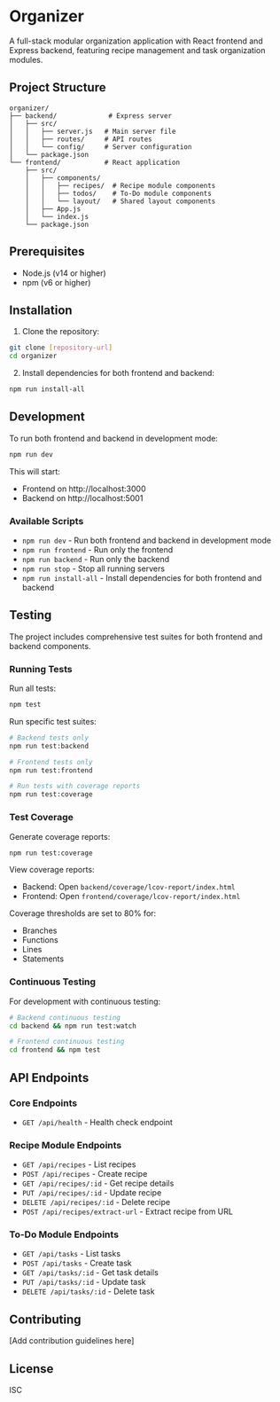 # Organizer

A full-stack modular organization application with React frontend and Express backend, featuring recipe management and task organization modules.

## Project Structure

```
organizer/
├── backend/             # Express server
│   ├── src/
│   │   ├── server.js   # Main server file
│   │   ├── routes/     # API routes
│   │   └── config/     # Server configuration
│   └── package.json
└── frontend/           # React application
    ├── src/
    │   ├── components/
    │   │   ├── recipes/  # Recipe module components
    │   │   ├── todos/    # To-Do module components
    │   │   └── layout/   # Shared layout components
    │   ├── App.js
    │   └── index.js
    └── package.json
```

## Prerequisites

- Node.js (v14 or higher)
- npm (v6 or higher)

## Installation

1. Clone the repository:
```bash
git clone [repository-url]
cd organizer
```

2. Install dependencies for both frontend and backend:
```bash
npm run install-all
```

## Development

To run both frontend and backend in development mode:

```bash
npm run dev
```

This will start:
- Frontend on http://localhost:3000
- Backend on http://localhost:5001

### Available Scripts

- `npm run dev` - Run both frontend and backend in development mode
- `npm run frontend` - Run only the frontend
- `npm run backend` - Run only the backend
- `npm run stop` - Stop all running servers
- `npm run install-all` - Install dependencies for both frontend and backend

## Testing

The project includes comprehensive test suites for both frontend and backend components.

### Running Tests

Run all tests:
```bash
npm test
```

Run specific test suites:
```bash
# Backend tests only
npm run test:backend

# Frontend tests only
npm run test:frontend

# Run tests with coverage reports
npm run test:coverage
```

### Test Coverage

Generate coverage reports:
```bash
npm run test:coverage
```

View coverage reports:
- Backend: Open `backend/coverage/lcov-report/index.html`
- Frontend: Open `frontend/coverage/lcov-report/index.html`

Coverage thresholds are set to 80% for:
- Branches
- Functions
- Lines
- Statements

### Continuous Testing

For development with continuous testing:
```bash
# Backend continuous testing
cd backend && npm run test:watch

# Frontend continuous testing
cd frontend && npm test
```

## API Endpoints

### Core Endpoints
- `GET /api/health` - Health check endpoint

### Recipe Module Endpoints
- `GET /api/recipes` - List recipes
- `POST /api/recipes` - Create recipe
- `GET /api/recipes/:id` - Get recipe details
- `PUT /api/recipes/:id` - Update recipe
- `DELETE /api/recipes/:id` - Delete recipe
- `POST /api/recipes/extract-url` - Extract recipe from URL

### To-Do Module Endpoints
- `GET /api/tasks` - List tasks
- `POST /api/tasks` - Create task
- `GET /api/tasks/:id` - Get task details
- `PUT /api/tasks/:id` - Update task
- `DELETE /api/tasks/:id` - Delete task

## Contributing

[Add contribution guidelines here]

## License

ISC